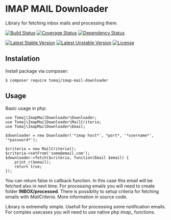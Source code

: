 IMAP MAIL Downloader
====================

Library for fetching inbox mails and processing them.


[![Build Status](https://secure.travis-ci.org/tomaj/imap-mail-downloader.png)](http://travis-ci.org/tomaj/imap-mail-downloader)
[![Coverage Status](https://coveralls.io/repos/tomaj/imap-mail-downloader/badge.png?branch=master)](https://coveralls.io/r/tomaj/imap-mail-downloader?branch=master)
[![Dependency Status](https://www.versioneye.com/user/projects/54c400a90a18c30671000006/badge.svg?style=flat)](https://www.versioneye.com/user/projects/54c400a90a18c30671000006)

[![Latest Stable Version](https://poser.pugx.org/tomaj/imap-mail-downloader/v/stable.svg)](https://packagist.org/packages/tomaj/imap-mail-downloader)
[![Latest Unstable Version](https://poser.pugx.org/tomaj/imap-mail-downloader/v/unstable.svg)](https://packagist.org/packages/tomaj/imap-mail-downloader)
[![License](https://poser.pugx.org/tomaj/imap-mail-downloader/license.svg)](https://packagist.org/packages/tomaj/imap-mail-downloader)

Instalation
-----------

Install package via composer:

```
$ composer require tomaj/imap-mail-downloader
```

Usage
-----

Basic usage in php:

```
use Tomaj\ImapMailDownloader\Downloader;
use Tomaj\ImapMailDownloader\MailCriteria;
use Tomaj\ImapMailDownloader\Email;

$downloader = new Downloader('*imap host*', *port*, '*username*', '*password*');

$criteria = new MailCriteria();
$criteria->setFrom('some@email.com');
$downloader->fetch($criteria, function(Email $email) {
	print_r($email);
	return true;
});
```

You can return false in callback function. In this case this email will be fetched also in next time. For processing emails you will need to create folder **INBOX/processed**.
There is possiblity to setup criteria for fetching emails with *MailCriteria*. More information in source code.

Library is extremelly simple. Usefull for processing some notification emails. For complex usecases you will need to use native php *imap_* functions.